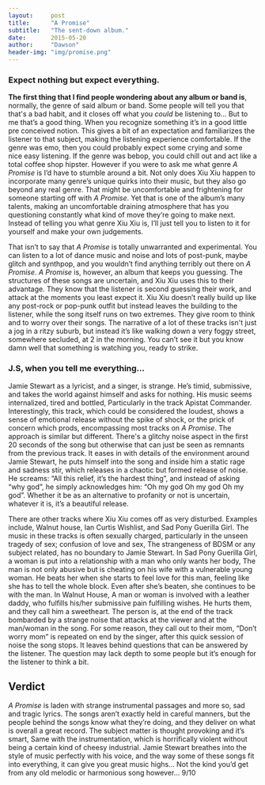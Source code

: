 ```yaml
---
layout:     post
title:      "A Promise"
subtitle:   "The sent-down album."
date:       2015-05-20
author:     "Dawson"
header-img: "img/promise.png"
---
```


### Expect nothing but expect everything. &nbsp;

**The first thing that I find people wondering about any album or band is**, normally, the genre of said album or band. Some people will tell you that that's a bad habit, and it closes off what you *could* be listening to… But to me that’s a good thing. When you recognize something it’s in a good little pre conceived notion. This gives a bit of an expectation and familiarizes the listener to that subject, making the listening experience comfortable. If the genre was emo, then you could probably expect some crying and some nice easy listening. If the genre was bebop, you could chill out and act like a total coffee shop hipster. However if you were to ask me what genre *A Promise* is I’d have to stumble around a bit. Not only does Xiu Xiu happen to incorporate many genre’s unique quirks into their music, but they also go beyond any real genre. That might be uncomfortable and frightening for someone starting off with *A Promise*. Yet that is one of the album’s many talents, making an uncomfortable draining atmosphere that has you questioning constantly what kind of move they’re going to make next. Instead of telling you what genre Xiu Xiu is, I’ll just tell you to listen to it for yourself and make your own judgements.


That isn’t to say that *A Promise* is totally unwarranted and experimental. You can listen to a lot of dance music and noise and lots of post-punk, maybe glitch and synthpop, and you wouldn’t find anything terribly out there on *A Promise*. *A Promise* is, however, an album that keeps you guessing. The structures of these songs are uncertain, and Xiu Xiu uses this to their advantage. They know that the listener is second guessing their work, and attack at the moments you least expect it. Xiu Xiu doesn’t really build up like any post-rock or pop-punk outfit but instead leaves the building to the listener, while the song itself runs on two extremes. They give room to think and to worry over their songs. The narrative of a lot of these tracks isn't just a jog in a ritzy suburb, but instead it’s like walking down a very foggy street, somewhere secluded, at 2 in the morning. You can’t see it but you know damn well that something is watching you, ready to strike.


### J.S, when you tell me everything…

Jamie Stewart as a lyricist, and a singer, is strange. He’s timid, submissive, and takes the world against himself and asks for nothing. His music seems internalized, tired and bottled, Particularly in the track Apistat Commander. Interestingly, this track, which could be considered the loudest, shows a sense of emotional release without the spike of shock, or the prick of concern which prods, encompassing most tracks on *A Promise*. The approach is similar but different. There's a glitchy noise aspect in the first 20 seconds of the song but otherwise that can just be seen as remnants from the previous track. It eases in with details of the environment around Jamie Stewart, he puts himself into the song and inside him a static rage and sadness stir, which releases in a chaotic but formed release of noise. He screams: “All this relief, it’s the hardest thing”, and instead of asking “why god”, he simply acknowledges him: “Oh my god Oh my god Oh my god”.  Whether it be as an alternative to profanity or not is uncertain, whatever it is, it’s a beautiful release.

There are other tracks where Xiu Xiu comes off as very disturbed. Examples include, Walnut house, Ian Curtis Wishlist, and Sad Pony Guerilla Girl. The music in these tracks is often sexually charged, particularly in the unseen tragedy of sex; confusion of love and sex, The strangeness of BDSM or any subject related, has no boundary to Jamie Stewart. In Sad Pony Guerilla Girl, a woman is put into a relationship with a man who only wants her body, The man is not only abusive but is cheating on his wife with a vulnerable young woman. He beats her when she starts to feel love for this man, feeling like she has to tell the whole block. Even after she’s beaten, she continues to be with the man. In Walnut House, A man or woman is involved with a leather daddy, who fulfills his/her submissive pain fulfilling wishes. He hurts them, and they call him a sweetheart. The person is, at the end of the track bombarded by a strange noise that attacks at the viewer and at the man/woman in the song. For some reason, they call out to their mom, “Don’t worry mom” is repeated on end by the singer, after this quick session of noise the song stops. It leaves behind questions that can be answered by the listener. The question may lack depth to some people but it’s enough for the listener to think a bit.


## Verdict 

*A Promise* is laden with strange instrumental passages and more so, sad and tragic lyrics. The songs aren’t exactly held in careful manners, but the people behind the songs know what they’re doing, and they deliver on what is overall a great record. The subject matter is thought provoking and it’s smart, Same with the instrumentation, which is horrifically violent without being a certain kind of cheesy industrial. Jamie Stewart breathes into the style of music perfectly with his voice, and the way some of these songs fit into everything, it can give you great music highs… Not the kind you’d get from any old melodic or harmonious song however… 9/10

